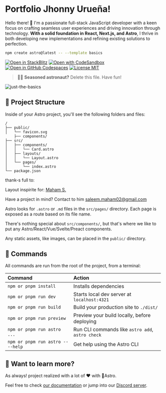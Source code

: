 # Portfolio Jhonny Urueña!

Hello there! 👋 I'm a passionate full-stack JavaScript developer with a keen focus on crafting seamless user experiences and driving innovation through technology. **With a solid foundation in React, Next.js, and Astro**, I thrive in both developing new implementations and refining existing solutions to perfection.

```sh
npm create astro@latest -- --template basics
```

[![Open in StackBlitz](https://developer.stackblitz.com/img/open_in_stackblitz.svg)](https://stackblitz.com/github/withastro/astro/tree/latest/examples/basics)
[![Open with CodeSandbox](https://assets.codesandbox.io/github/button-edit-lime.svg)](https://codesandbox.io/p/sandbox/github/withastro/astro/tree/latest/examples/basics)
[![Open in GitHub Codespaces](https://github.com/codespaces/badge.svg)](https://codespaces.new/withastro/astro?devcontainer_path=.devcontainer/basics/devcontainer.json)
[![License MIT](https://github.com/codespaces/badge.svg)](https://github.com/jhonnyrra/portfolio-jhonny/blob/main/LICENSE)

> 🧑‍🚀 **Seasoned astronaut?** Delete this file. Have fun!

![just-the-basics](http://localhost:4321/Pictures/landingOne.JPG)

## 🚀 Project Structure

Inside of your Astro project, you'll see the following folders and files:

```text
/
├── public/
│   └── favicon.svg
    ├── components/
├── src/
│   ├── components/
│   │   └── Card.astro
│   ├── layouts/
│   │   └── Layout.astro
│   └── pages/
│       └── index.astro
└── package.json
```

thank-s full to:

Layout inspirite for: [Maham S.](https://www.behance.net/gallery/144641409/Personal-Portfolio-Web-Design)

Have a project in mind?
Contact to him
saleem.maham02@gmail.com

Astro looks for `.astro` or `.md` files in the `src/pages/` directory. Each page is exposed as a route based on its file name.

There's nothing special about `src/components/`, but that's where we like to put any Astro/React/Vue/Svelte/Preact components.

Any static assets, like images, can be placed in the `public/` directory.

## 🧞 Commands

All commands are run from the root of the project, from a terminal:

| Command                          | Action                                           |
| :--------------------------------| :----------------------------------------------- |
| `npm or pnpm install`            | Installs dependencies                            |
| `npm or pnpm run dev`            | Starts local dev server at `localhost:4321`      |
| `npm or pnpm run build`          | Build your production site to `./dist/`          |
| `npm or pnpm run preview`        | Preview your build locally, before deploying     |
| `npm or pnpm run astro ...`      | Run CLI commands like `astro add`, `astro check` |
| `npm or pnpm run astro -- --help`| Get help using the Astro CLI                     |

## 👀 Want to learn more?

As always! project realized with a lot of ❤ with 🚀Astro.

Feel free to check [our documentation](https://docs.astro.build) or jump into our [Discord server](https://astro.build/chat).
